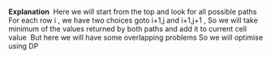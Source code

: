 **Explanation**
​
Here we will start from the top and look for all possible paths
For each row i , we have two choices goto i+1,j and i+1,j+1 , So we will take minimum of the values returned by both paths and add it to current cell value
​
But here we will have some overlapping problems
So we will optimise using DP
​
​
​
​
​
​
​
​